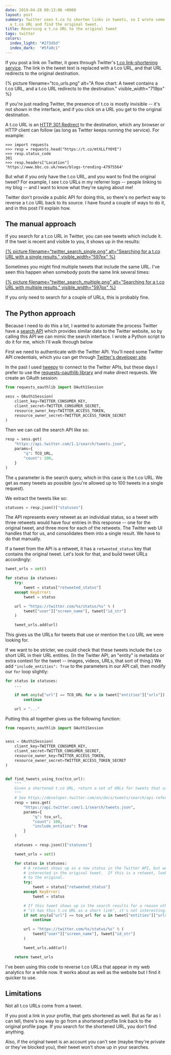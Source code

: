```yaml
---
date: 2019-04-28 09:13:06 +0000
layout: post
summary: Twitter uses t.co to shorten links in tweets, so I wrote some Python to take
  a t.co URL and find the original tweet.
title: Reversing a t.co URL to the original tweet
tags: twitter
colors:
  index_light: "#273d5d"
  index_dark:  "#5fa0c1"
---
```


If you post a link on Twitter, it goes through Twitter's [t.co link-shortening service][tco].
The link in the tweet text is replaced with a t.co URL, and that URL redirects to the original destination.

{%
  picture
  filename="tco_urls.png"
  alt="A flow chart: A tweet contains a t.co URL, and a t.co URL redirects to the destination."
  visible_width="719px"
%}

If you're just reading Twitter, the presence of t.co is mostly invisible -- it's not shown in the interface, and if you click on a URL you get to the original destination.

A t.co URL is an [HTTP 301 Redirect][http_301] to the destination, which any browser or HTTP client can follow (as long as Twitter keeps running the service).
For example:

```pycon
>>> import requests
>>> resp = requests.head("https://t.co/mtXLLfYOYE")
>>> resp.status_code
301
>>> resp.headers["Location"]
'https://www.bbc.co.uk/news/blogs-trending-47975564'
```

But what if you only have the t.co URL, and you want to find the original tweet?
For example, I see t.co URLs in my referrer logs -- people linking to my blog -- and I want to know what they're saying about me!

Twitter don't provide a public API for doing this, so there's no perfect way to reverse a t.co URL back to its source.
I have found a couple of ways to do it, and in this post I'll explain how.

[tco]: https://help.twitter.com/en/using-twitter/url-shortener
[http_301]: https://en.wikipedia.org/wiki/HTTP_301



## The manual approach

If you search for a t.co URL in Twitter, you can see tweets which include it.
If the twet is recent and visible to you, it shows up in the results:

<a href="https://twitter.com/search?q=https%3A%2F%2Ft.co%2F1AbEHY2P6b">
  {%
    picture
    filename="twitter_search_single.png"
    alt="Searching for a t.co URL with a single results."
    visible_width="597px"
  %}
</a>

Sometimes you might find multiple tweets that include the same URL.
I've seen this happen when somebody posts the same link several times:

<a href="https://twitter.com/search?q=https%3A%2F%2Ft.co%2FFACNrWdMu4">
  {%
    picture
    filename="twitter_search_multiple.png"
    alt="Searching for a t.co URL with multiple results."
    visible_width="597px"
  %}
</a>

If you only need to search for a couple of URLs, this is probably fine.



## The Python approach

Because I need to do this a lot, I wanted to automate the process
Twitter have a [search API] which provides similar data to the Twitter website, so by calling this API we can mimic the search interface.
I wrote a Python script to do it for me, which I'll walk through below

First we need to authenticate with the Twitter API.
You'll need some Twitter API credentials, which you can get through [Twitter's developer site].

In the past I used [tweepy] to connect to the Twitter APIs, but these days I prefer to use the [requests-oauthlib library] and make direct requests.
We create an OAuth session:

```python
from requests_oauthlib import OAuth1Session

sess = OAuth1Session(
    client_key=TWITTER_CONSUMER_KEY,
    client_secret=TWITTER_CONSUMER_SECRET,
    resource_owner_key=TWITTER_ACCESS_TOKEN,
    resource_owner_secret=TWITTER_ACCESS_TOKEN_SECRET
)
```

Then we can call the search API like so:

```python
resp = sess.get(
    "https://api.twitter.com/1.1/search/tweets.json",
    params={
        "q": TCO_URL,
        "count": 100,
    }
)
```

The `q` parameter is the search query, which in this case is the t.co URL.
We get as many tweets as possible (you're allowed up to 100 tweets in a single request).

We extract the tweets like so:

```python
statuses = resp.json()["statuses"]
```

The API represents every retweet as an individual status, so a tweet with three retweets would have four entries in this response -- one for the original tweet, and three more for each of the retweets.
The Twitter web UI handles that for us, and consolidates them into a single result.
We have to do that manually.

If a tweet from the API is a retweet, it has a `retweeted_status` key that contains the original tweet.
Let's look for that, and build tweet URLs accordingly:

```python
tweet_urls = set()

for status in statuses:
    try:
        tweet = status["retweeted_status"]
    except KeyError:
        tweet = status

    url = "https://twitter.com/%s/status/%s" % (
        tweet["user"]["screen_name"], tweet["id_str"]
    )

    tweet_urls.add(url)
```

This gives us the URLs for tweets that use or mention the t.co URL we were looking for.

If we want to be stricter, we could check that these tweets include the t.co short URL in their URL entities.
(In the Twitter API, an "entity" is metadata or extra context for the tweet -- images, videos, URLs, that sort of thing.)
We add `"include_entities": True` to the parameters in our API call, then modify our `for` loop slightly:

```python
for status in statuses:
    ...

    if not any(u["url"] == TCO_URL for u in tweet["entities"]["urls"]):
        continue

    url = "..."
```

Putting this all together gives us the following function:

```python
from requests_oauthlib import OAuth1Session


sess = OAuth1Session(
    client_key=TWITTER_CONSUMER_KEY,
    client_secret=TWITTER_CONSUMER_SECRET,
    resource_owner_key=TWITTER_ACCESS_TOKEN,
    resource_owner_secret=TWITTER_ACCESS_TOKEN_SECRET
)


def find_tweets_using_tco(tco_url):
    """
    Given a shortened t.co URL, return a set of URLs for tweets that use this URL.
    """
    # See https://developer.twitter.com/en/docs/tweets/search/api-reference/get-search-tweets.html
    resp = sess.get(
        "https://api.twitter.com/1.1/search/tweets.json",
        params={
            "q": tco_url,
            "count": 100,
            "include_entities": True
        }
    )

    statuses = resp.json()["statuses"]

    tweet_urls = set()

    for status in statuses:
        # A retweet shows up as a new status in the Twitter API, but we're only
        # interested in the original tweet.  If this is a retweet, look through
        # to the original.
        try:
            tweet = status["retweeted_status"]
        except KeyError:
            tweet = status

        # If this tweet shows up in the search results for a reason other than
        # "it has this t.co URL as a short link", it's not interesting.
        if not any(u["url"] == tco_url for u in tweet["entities"]["urls"]):
            continue

        url = "https://twitter.com/%s/status/%s" % (
            tweet["user"]["screen_name"], tweet["id_str"]
        )

        tweet_urls.add(url)

    return tweet_urls
```

I've been using this code to reverse t.co URLs that appear in my web analytics for a while now.
It works about as well as the website but I find it quicker to use.

[search API]: https://developer.twitter.com/en/docs/tweets/search/api-reference/get-search-tweets.html
[Twitter's developer site]: https://developer.twitter.com/en/apps
[tweepy]: https://github.com/tweepy/tweepy
[requests-oauthlib library]: https://github.com/requests/requests-oauthlib



## Limitations

Not all t.co URLs come from a tweet.

If you post a link in your profile, that gets shortened as well.
But as far as I can tell, there's no way to go from a shortened profile link back to the original profile page.
If you search for the shortened URL, you don't find anything.

Also, if the original tweet is an account you can't see (maybe they're private or they've blocked you), their tweet won't show up in your searches.